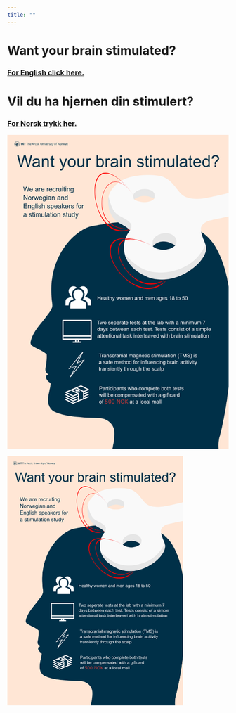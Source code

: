```yaml
---
title: ""
---
```


# Want your brain stimulated?
### [For **English** click here.](https://uitpsypro.github.io/1/eng-info)


# Vil du ha hjernen din stimulert?
### [For **Norsk** trykk her.](https://uitpsypro.github.io/1/nor-info)


![test](/pictures/poster.png)

<img src="/pictures/poster.png" alt="drawing" width="400"/>
